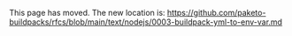 This page has moved. The new location is:
https://github.com/paketo-buildpacks/rfcs/blob/main/text/nodejs/0003-buildpack-yml-to-env-var.md
